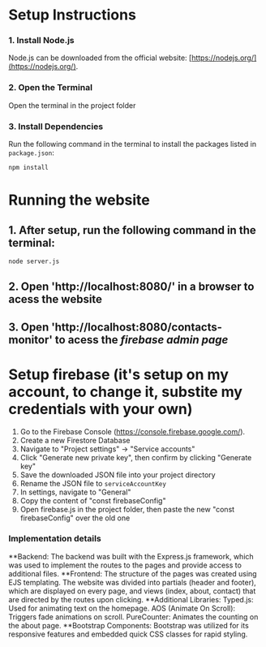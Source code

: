 # Setup Instructions

### 1. Install Node.js
Node.js can be downloaded from the official website: [https://nodejs.org/](https://nodejs.org/).

### 2. Open the Terminal
Open the terminal in the project folder

### 3. Install Dependencies
Run the following command in the terminal to install the packages listed in `package.json`:

```bash
npm install
```

# Running the website
## 1. After setup, run the following command in the terminal:
```bash
node server.js
```

## 2. Open 'http://localhost:8080/' in a browser to acess the website

## 3. Open 'http://localhost:8080/contacts-monitor' to acess the ***firebase admin page***

# Setup firebase (it's setup on my account, to change it, substite my credentials with your own)

1. Go to the Firebase Console (https://console.firebase.google.com/).
2. Create a new Firestore Database
3. Navigate to "Project settings" -> "Service accounts"
4. Click "Generate new private key", then confirm by clicking "Generate key"
5. Save the downloaded JSON file into your project directory
6. Rename the JSON file to `serviceAccountKey`
7. In settings, navigate to "General"
8. Copy the content of "const firebaseConfig"
9. Open firebase.js in the project folder, then paste the new "const firebaseConfig" over the old one

### Implementation details
**Backend:
The backend was built with the Express.js framework, which was used to implement the routes to the pages and provide access to additional files.
**Frontend:
The structure of the pages was created using EJS templating. The website was divided into partials (header and footer), which are displayed on every page, and views (index, about, contact) that are directed by the routes upon clicking.
**Additional Libraries:
    Typed.js: Used for animating text on the homepage.
    AOS (Animate On Scroll): Triggers fade animations on scroll.
    PureCounter: Animates the counting on the about page.
**Bootstrap Components:
Bootstrap was utilized for its responsive features and embedded quick CSS classes for rapid styling.
